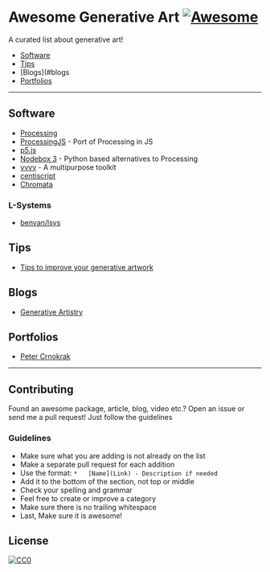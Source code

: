 # Awesome Generative Art [![Awesome](https://cdn.rawgit.com/sindresorhus/awesome/d7305f38d29fed78fa85652e3a63e154dd8e8829/media/badge.svg)](https://github.com/sindresorhus/awesome)

A curated list about generative art!

*   [Software](#software)
*   [Tips](#tips)
*   [Blogs](#blogs
*   [Portfolios](#portfolios)

---

## Software

*   [Processing](https://processing.org/)
*   [ProcessingJS](http://processingjs.org/) - Port of Processing in JS
*   [p5.js](http://p5js.org/)
*   [Nodebox 3](https://www.nodebox.net/node/) - Python based alternatives to Processing
*   [vvvv](https://vvvv.org/) - A multipurpose toolkit
*   [centiscript](http://ex.rzm.co.jp/centiscript/)
*   [Chromata](https://www.michaelbromley.co.uk/experiments/chromata/#)

### L-Systems

*   [benvan/lsys](https://github.com/benvan/lsys)

## Tips

*   [Tips to improve your generative artwork](http://www.tylerlhobbs.com/writings/tips)

## Blogs

*   [Generative Artistry](https://generativeartistry.com/)

## Portfolios

*   [Peter Crnokrak](http://www.petercrnokrak.com/)

---

## Contributing

Found an awesome package, article, blog, video etc.?
Open an issue or send me a pull request! Just follow the guidelines

### Guidelines

*   Make sure what you are adding is not already on the list
*   Make a separate pull request for each addition
*   Use the format: `*   [Name](Link) - Description if needed`
*   Add it to the bottom of the section, not top or middle
*   Check your spelling and grammar
*   Feel free to create or improve a category
*   Make sure there is no trailing whitespace
*   Last, Make sure it is awesome!

## License

[![CC0](https://i.creativecommons.org/p/zero/1.0/88x31.png)](https://creativecommons.org/publicdomain/zero/1.0/)
